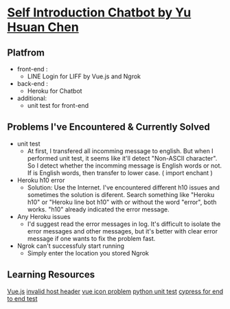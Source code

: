 # [Self Introduction Chatbot by Yu Hsuan Chen](https://github.com/iitsmel/bot)


## Platfrom
- front-end : 
  - LINE Login for LIFF by Vue.js and Ngrok
- back-end : 
  - Heroku for Chatbot
- additional:
  - unit test for front-end 

## Problems I've Encountered & Currently Solved
- unit test
  - At first, I transfered all incomming message to english. But when I performed unit test, it seems like it'll detect "Non-ASCII character". So I detect whether the incomming message is English words or not. If is English words, then transfer to lower case. ( import enchant )
- Heroku h10 error
  - Solution: Use the Internet. I've encountered different h10 issues and sometimes the solution is diferent. Search something like "Heroku h10" or "Heroku line bot h10" with or without the word "error", both works. "h10" already indicated the error message.
- Any Heroku issues 
  - I'd suggest read the error messages in log. It's difficult to  isolate the error messages and other messages, but it's better with clear error message if one wants to fix the problem fast. 
- Ngrok can't successfuly start running
  - Simply enter the location you stored Ngrok

## Learning Resources 
[Vue.js](https://v3.vuejs.org/guide/mobile.html#introduction)
[invalid host header](https://stackoverflow.com/questions/45425721/invalid-host-header-when-ngrok-tries-to-connect-to-react-dev-server)
[vue icon problem](https://www.xspdf.com/resolution/50778850.html)
[python unit test](https://queirozf.com/entries/python-unittest-examples-mocking-and-patching)
[cypress for end to end test](https://docs.cypress.io/guides/getting-started/installing-cypress.html#Adding-npm-scripts)